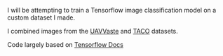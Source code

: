 I will be attempting to train a Tensorflow image classification model on a custom dataset I made. 

I combined images from the [UAVVaste](https://github.com/UAVVaste/UAVVaste) and [TACO](https://github.com/pedropro/TACO) datasets.

Code largely based on [Tensorflow Docs](https://www.tensorflow.org/tutorials/images/classification)
